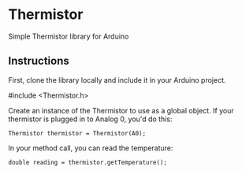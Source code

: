 # Thermistor
Simple Thermistor library for Arduino
## Instructions
First, clone the library locally and include it in your Arduino project.

#include <Thermistor.h>

Create an instance of the Thermistor to use as a global object. If your thermistor is plugged in to Analog 0, you'd do this:

`Thermistor thermistor = Thermistor(A0);`

In your method call, you can read the temperature:

`double reading = thermistor.getTemperature();`
